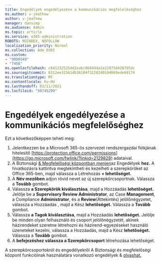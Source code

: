 ```yaml
---
title: Engedélyek engedélyezése a kommunikációs megfelelőséghez
ms.author: v-jmathew
author: v-jmathew
manager: dansimp
ms.audience: Admin
ms.topic: article
ms.service: o365-administration
ROBOTS: NOINDEX, NOFOLLOW
localization_priority: Normal
ms.collection: Adm_O365
ms.custom:
- "9000549"
- "7456"
ms.openlocfilehash: c841232525dd2eabc068494a1e22975d428705dc
ms.sourcegitcommit: 6312ee31561db36104f32282d019d069ede69174
ms.translationtype: MT
ms.contentlocale: hu-HU
ms.lasthandoff: 03/11/2021
ms.locfileid: "50745299"
---
```

# <a name="enable-permissions-for-communication-compliance"></a>Engedélyek engedélyezése a kommunikációs megfelelőséghez

Ezt a következőképpen teheti meg:

1. Jelentkezzen be a Microsoft 365-ös szervezet rendszergazdai fiókjának hitelesítő [https://protection.office.com/permissions](https://go.microsoft.com/fwlink/?linkid=2129828) adataival.
2. A Biztonsági [& Megfelelőségi központban menjen](https://go.microsoft.com/fwlink/?linkid=2101341)az Engedélyek **hez.** A hivatkozásra kattintva megtekintheti és kezelheti a szerepköröket az Office 365-ben, majd válassza a Létrehozás **\+ lehetőséget.**
3. A **Név mezőben** adjon rövid nevet az új szerepkörcsoportnak. Válassza a **Tovább** gombot.
4. Válassza **a Szerepkörök kiválasztása**, majd a Hozzáadás **lehetőséget.** Jelölje be a  **Supervisory Review Administrator**, az Case **Management**, a Compliance **Administrator**, és a **Review**(Áttekintés) jelölőnégyzetet, válassza a Hozzáadás , majd a Kész **lehetőséget.** Válassza a **Tovább** gombot.
5. Válassza **a Tagok kiválasztása**, majd a Hozzáadás **lehetőséget.** Jelölje be minden olyan felhasználó és csoport jelölőnégyzetét, akinek házirendeket szeretne létrehozni és házirend-egyezéseket használó üzeneteket kezelni, válassza a Hozzáadás, majd a Kész **lehetőséget.** Válassza a **Tovább** gombot.
6. A **befejezéshez válassza a Szerepkörcsoport** létrehozása lehetőséget.

A szerepkörcsoportokról és engedélyekről A Biztonsági és megfelelőségi központ funkcióinak használatára vonatkozó engedélyek & [olvashat.](https://go.microsoft.com/fwlink/?linkid=2114184)
